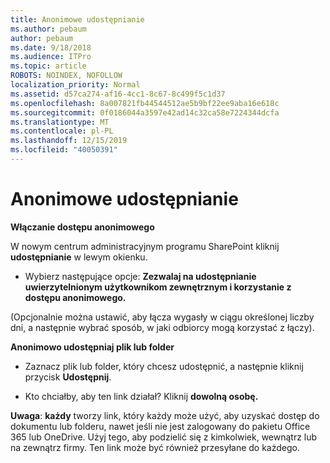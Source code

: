 ```yaml
---
title: Anonimowe udostępnianie
ms.author: pebaum
author: pebaum
ms.date: 9/18/2018
ms.audience: ITPro
ms.topic: article
ROBOTS: NOINDEX, NOFOLLOW
localization_priority: Normal
ms.assetid: d57ca274-af16-4cc1-8c67-8c499f5c1d37
ms.openlocfilehash: 8a007821fb44544512ae5b9bf22ee9aba16e618c
ms.sourcegitcommit: 0f0186044a3597e42ad14c32ca58e7224344dcfa
ms.translationtype: MT
ms.contentlocale: pl-PL
ms.lasthandoff: 12/15/2019
ms.locfileid: "40050391"
---
```

# <a name="anonymous-sharing"></a>Anonimowe udostępnianie

 **Włączanie dostępu anonimowego**
  
W nowym centrum administracyjnym programu SharePoint kliknij **udostępnianie** w lewym okienku. 
  
- Wybierz następujące opcje: **Zezwalaj na udostępnianie uwierzytelnionym użytkownikom zewnętrznym i korzystanie z dostępu anonimowego.**
  
(Opcjonalnie można ustawić, aby łącza wygasły w ciągu określonej liczby dni, a następnie wybrać sposób, w jaki odbiorcy mogą korzystać z łączy).
    
 **Anonimowo udostępniaj plik lub folder**
  
- Zaznacz plik lub folder, który chcesz udostępnić, a następnie kliknij przycisk **Udostępnij**. 
    
- Kto chciałby, aby ten link działał? Kliknij **dowolną osobę.**
  
 **Uwaga**: **każdy** tworzy link, który każdy może użyć, aby uzyskać dostęp do dokumentu lub folderu, nawet jeśli nie jest zalogowany do pakietu Office 365 lub OneDrive. Użyj tego, aby podzielić się z kimkolwiek, wewnątrz lub na zewnątrz firmy. Ten link może być również przesyłane do każdego. 
    

